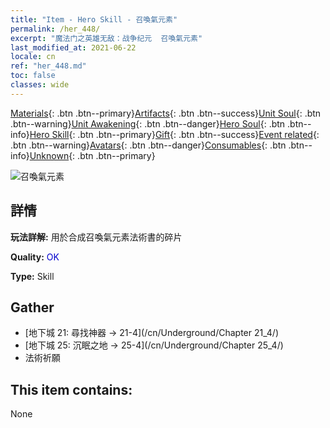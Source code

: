 ```yaml
---
title: "Item - Hero Skill - 召喚氣元素"
permalink: /her_448/
excerpt: "魔法门之英雄无敌：战争纪元  召喚氣元素"
last_modified_at: 2021-06-22
locale: cn
ref: "her_448.md"
toc: false
classes: wide
---
```

 [Materials](/ItemsCN/){: .btn .btn--primary}[Artifacts](/ItemsCN/Artifacts/){: .btn .btn--success}[Unit Soul](/ItemsCN/UnitSoul/){: .btn .btn--warning}[Unit Awakening](/ItemsCN/UnitAwakening/){: .btn .btn--danger}[Hero Soul](/ItemsCN/HeroSoul/){: .btn .btn--info}[Hero Skill](/ItemsCN/HeroSkill/){: .btn .btn--primary}[Gift](/ItemsCN/Gift/){: .btn .btn--success}[Event related](/ItemsCN/Events/){: .btn .btn--warning}[Avatars](/ItemsCN/Avatars/){: .btn .btn--danger}[Consumables](/ItemsCN/Consumables/){: .btn .btn--info}[Unknown](/ItemsCN/Unknown/){: .btn .btn--primary}

 ![召喚氣元素](/images/t/ps_zhaohuanqiyuansu.png)

## 詳情
 **玩法詳解:** 用於合成召喚氣元素法術書的碎片

 **Quality:** <span style="color: #0000CD">OK</span>

 **Type:** Skill

## Gather

*    [地下城 21: 尋找神器 -> 21-4](/cn/Underground/Chapter 21_4/) 
*    [地下城 25: 沉眠之地 -> 25-4](/cn/Underground/Chapter 25_4/) 
*    法術祈願 

## This item contains:

  None

